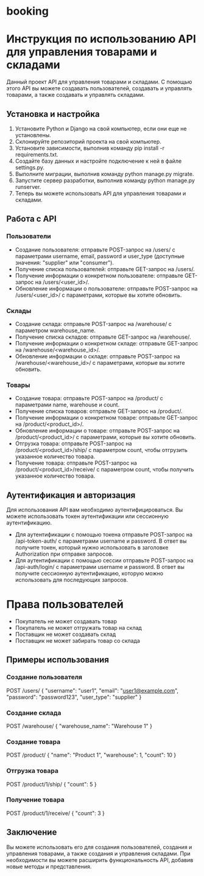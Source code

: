 # booking

# Инструкция по использованию API для управления товарами и складами
Данный проект API для управления товарами и складами. С помощью этого API вы можете создавать пользователей, создавать и управлять товарами, а также создавать и управлять складами.
## Установка и настройка
1. Установите Python и Django на свой компьютер, если они еще не установлены.
2. Склонируйте репозиторий проекта на свой компьютер.
3. Установите зависимости, выполнив команду pip install -r requirements.txt.
4. Создайте базу данных и настройте подключение к ней в файле settings.py.
5. Выполните миграции, выполнив команду python manage.py migrate.
6. Запустите сервер разработки, выполнив команду python manage.py runserver.
7. Теперь вы можете использовать API для управления товарами и складами.
## Работа с API
### Пользователи
- Создание пользователя: отправьте POST-запрос на /users/ с параметрами username, email, password и user_type (доступные значения: "supplier" или "consumer").
- Получение списка пользователей: отправьте GET-запрос на /users/.
- Получение информации о конкретном пользователе: отправьте GET-запрос на /users/<user_id>/.
- Обновление информации о пользователе: отправьте POST-запрос на /users/<user_id>/ с параметрами, которые вы хотите обновить.
### Склады
- Создание склада: отправьте POST-запрос на /warehouse/ с параметром warehouse_name.
- Получение списка складов: отправьте GET-запрос на /warehouse/.
- Получение информации о конкретном складе: отправьте GET-запрос на /warehouse/<warehouse_id>/.
- Обновление информации о складе: отправьте POST-запрос на /warehouse/<warehouse_id>/ с параметрами, которые вы хотите обновить.
### Товары
- Создание товара: отправьте POST-запрос на /product/ с параметрами name, warehouse и count.
- Получение списка товаров: отправьте GET-запрос на /product/.
- Получение информации о конкретном товаре: отправьте GET-запрос на /product/<product_id>/.
- Обновление информации о товаре: отправьте POST-запрос на /product/<product_id>/ с параметрами, которые вы хотите обновить.
- Отгрузка товара: отправьте POST-запрос на /product/<product_id>/ship/ с параметром count, чтобы отгрузить указанное количество товара.
- Получение товара: отправьте POST-запрос на /product/<product_id>/receive/ с параметром count, чтобы получить указанное количество товара.
## Аутентификация и авторизация
Для использования API вам необходимо аутентифицироваться. Вы можете использовать токен аутентификации или сессионную аутентификацию.
- Для аутентификации с помощью токена отправьте POST-запрос на /api-token-auth/ с параметрами username и password. В ответ вы получите токен, который нужно использовать в заголовке Authorization при отправке запросов.
- Для аутентификации с помощью сессии отправьте POST-запрос на /api-auth/login/ с параметрами username и password. В ответ вы получите сессионную аутентификацию, которую можно использовать для последующих запросов.

# Права пользователей
- Покупатель не может создавать товар
- Покупатель не может отгружать товар на склад
- Поставщик не может создавать склад
- Поставщик не может забирать товар со склада

## Примеры использования
### Создание пользователя

POST /users/
{
  "username": "user1",
  "email": "user1@example.com",
  "password": "password123",
  "user_type": "supplier"
}
### Создание склада

POST /warehouse/
{
  "warehouse_name": "Warehouse 1"
}
### Создание товара

POST /product/
{
  "name": "Product 1",
  "warehouse": 1,
  "count": 10
}
### Отгрузка товара

POST /product/1/ship/
{
  "count": 5
}
### Получение товара

POST /product/1/receive/
{
  "count": 3
}
## Заключение
Вы можете использовать его для создания пользователей, создания и управления товарами, а также создания и управления складами. При необходимости вы можете расширить функциональность API, добавив новые методы и представления.